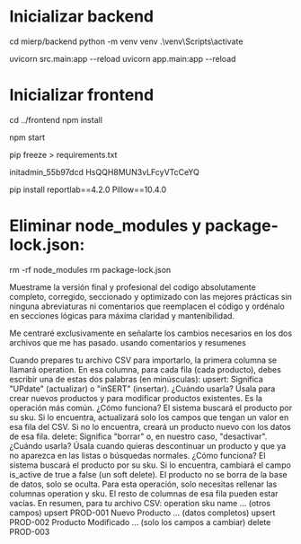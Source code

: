 
# Inicializar backend
cd mierp/backend
python -m venv venv
.\venv\Scripts\activate

uvicorn src.main:app --reload
uvicorn app.main:app --reload

# Inicializar frontend
cd ../frontend
npm install

npm start

pip freeze > requirements.txt

initadmin_55b97dcd
HsQQH8MUN3vLFcyVTcCeYQ

pip install reportlab==4.2.0 Pillow==10.4.0


# Eliminar node_modules y package-lock.json:
rm -rf node_modules
rm package-lock.json


Muestrame la versión final y profesional del codigo absolutamente completo, corregido, seccionado y optimizado con las mejores prácticas sin ninguna abreviaturas ni comentarios que reemplacen el código y ordénalo en secciones lógicas para máxima claridad y mantenibilidad.


Me centraré exclusivamente en señalarte los cambios necesarios en los dos archivos que me has pasado. usando comentarios y resumenes



Cuando prepares tu archivo CSV para importarlo, la primera columna se llamará operation. En esa columna, para cada fila (cada producto), debes escribir una de estas dos palabras (en minúsculas):
upsert:
Significa "UPdate" (actualizar) o "inSERT" (insertar).
¿Cuándo usarla? Úsala para crear nuevos productos y para modificar productos existentes. Es la operación más común.
¿Cómo funciona? El sistema buscará el producto por su sku.
Si lo encuentra, actualizará solo los campos que tengan un valor en esa fila del CSV.
Si no lo encuentra, creará un producto nuevo con los datos de esa fila.
delete:
Significa "borrar" o, en nuestro caso, "desactivar".
¿Cuándo usarla? Úsala cuando quieras descontinuar un producto y que ya no aparezca en las listas o búsquedas normales.
¿Cómo funciona? El sistema buscará el producto por su sku.
Si lo encuentra, cambiará el campo is_active de true a false (un soft delete). El producto no se borra de la base de datos, solo se oculta.
Para esta operación, solo necesitas rellenar las columnas operation y sku. El resto de columnas de esa fila pueden estar vacías.
En resumen, para tu archivo CSV:
operation	sku	name	... (otros campos)
upsert	PROD-001	Nuevo Producto	... (datos completos)
upsert	PROD-002	Producto Modificado	... (solo los campos a cambiar)
delete	PROD-003	